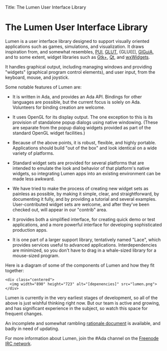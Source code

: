 Title: The Lumen User Interface Library

<h1 class="centered">The Lumen User Interface Library</h1>

Lumen is a user interface library designed to support visually oriented
applications such as games, simulations, and visualization.  It draws
inspiration from, and somewhat resembles, [PUI][], [GLUT][], {GLUI][],
[GlGuiA][], and to some extent, widget libraries such as [Gtk+][], [Qt][], and
[wxWidgets][].

It handles graphical output, including managing windows and providing
"widgets" (graphical program control elements), and user input, from the
keyboard, mouse, and joystick.

Some notable features of Lumen are:

 * It is written in Ada, and provides an Ada API.  Bindings for other
   languages are possible, but the current focus is solely on Ada.  Volunteers
   for binding creation are welcome.

 * It uses OpenGL for its display output.  The one exception to this is its
   provision of standalone popup dialogs using native windowing.  (These are
   separate from the popup dialog widgets provided as part of the standard
   OpenGL widget facilities.)

 * Because of the above points, it is robust, flexible, and highly portable.
   Applications should build "out of the box" and look identical on a wide
   variety of platforms.

 * Standard widget sets are provided for several platforms that are intended
   to emulate the look and behavior of that platform's native widgets, so
   integrating Lumen apps into an existing environment can be made less
   awkward.

 * We have tried to make the process of creating new widget sets as painless
   as possible, by making it simple, clear, and straightforward, by
   documenting it fully, and by providing a tutorial and several examples.
   User-contributed widget sets are welcome, and after they've been checked
   out, will appear in our "contrib" area.

 * It provides both a simplified interface, for creating quick demo or test
   applications, and a more powerful interface for developing sophisticated
   production apps.

 * It is one part of a larger support library, tentatively named "Lace", which
   provides services useful to advanced applications.  Interdependencies are
   minimized, so you don't have to drag in a whale-sized library for a
   mouse-sized program.

Here is a diagram of some of the components of Lumen and how they fit together:

    <div class="centered">
      <img width="890" height="723" alt="[depenencies]" src="lumen.png">
    </div>

Lumen is currently in the very earliest stages of development, so all of the
above is just wishful thinking right now.  But our team is active and growing,
and has significant experience in the subject, so watch this space for
frequent changes.

An incomplete and somewhat rambling [rationale document](rationale.html) is
available, and badly in need of updating.

For more information about Lumen, join the #Ada channel on the [Freenode IRC
network][freenode].

[pui]:       http://plib.sourceforge.net/pui/index.html
[glut]:      http://www.opengl.org/resources/libraries/glut/
[glui]:      http://glui.sourceforge.net/
[glguia]:    http://sourceforge.net/projects/glguia/
[gtk+]:      http://www.gtk.org/
[qt]:        http://trolltech.com/products/qt/
[wxwidgets]: http://www.wxwidgets.org/
[freenode]:  http://freenode.net/
